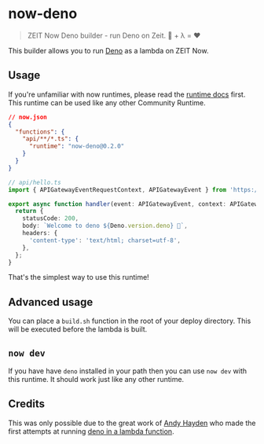 # now-deno

> ZEIT Now Deno builder - run Deno on Zeit. 🦕 + λ = ❤

This builder allows you to run [Deno](https://deno.land) as a lambda on ZEIT Now.

## Usage

If you're unfamiliar with now runtimes, please read the [runtime docs](https://zeit.co/docs/runtimes) first. This runtime can be used like any other Community Runtime.

```json
// now.json
{
  "functions": {
    "api/**/*.ts": {
      "runtime": "now-deno@0.2.0"
    }
  }
}
```

```ts
// api/hello.ts
import { APIGatewayEventRequestContext, APIGatewayEvent } from 'https://deno.land/x/lambda/mod.ts';

export async function handler(event: APIGatewayEvent, context: APIGatewayEventRequestContext) {
  return {
    statusCode: 200,
    body: `Welcome to deno ${Deno.version.deno} 🦕`,
    headers: {
      'content-type': 'text/html; charset=utf-8',
    },
  };
}
```

That's the simplest way to use this runtime!

## Advanced usage

You can place a `build.sh` function in the root of your deploy directory. This will be executed before the lambda is built.

## `now dev`

If you have have `deno` installed in your path then you can use `now dev` with this runtime. It should work just like any other runtime.

## Credits

This was only possible due to the great work of [Andy Hayden](https://github.com/hayd) who made the first attempts at running [deno in a lambda function](https://github.com/hayd/deno-lambda).
